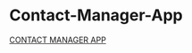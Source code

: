 # Contact-Manager-App

[CONTACT MANAGER APP](https://drive.google.com/file/d/1R42JYSNSntB0z3fs5RHeScL2_9H87GRr/view?usp=sharing)
